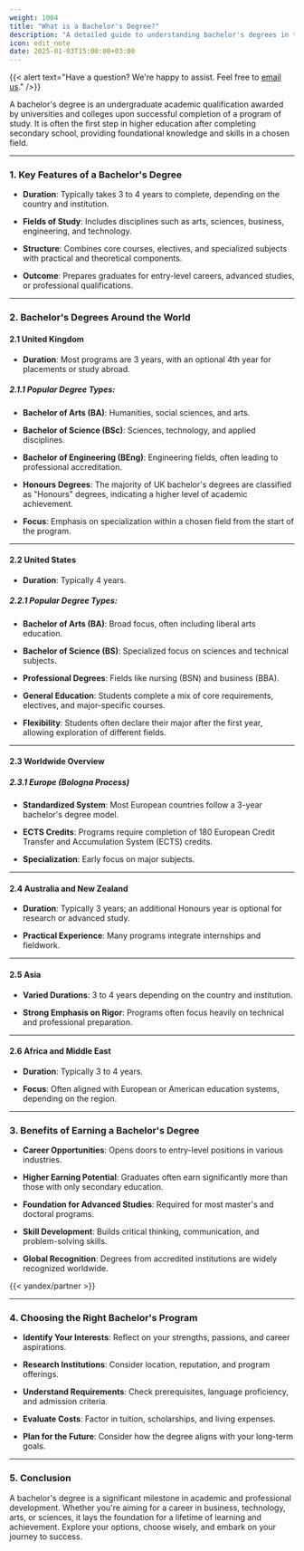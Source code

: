```yaml
---
weight: 1004
title: "What is a Bachelor's Degree?"
description: "A detailed guide to understanding bachelor's degrees in the UK, USA, and globally."
icon: edit_note
date: 2025-01-03T15:00:00+03:00
---
```


{{< alert text="Have a question? We're happy to assist. Feel free to [email us](mailto:support@highereduspot.com)." />}}

A bachelor's degree is an undergraduate academic qualification awarded by universities and colleges upon successful completion of a program of study. It is often the first step in higher education after completing secondary school, providing foundational knowledge and skills in a chosen field.

---

### 1. **Key Features of a Bachelor's Degree**

- **Duration**: Typically takes 3 to 4 years to complete, depending on the country and institution.

- **Fields of Study**: Includes disciplines such as arts, sciences, business, engineering, and technology.

- **Structure**: Combines core courses, electives, and specialized subjects with practical and theoretical components.

- **Outcome**: Prepares graduates for entry-level careers, advanced studies, or professional qualifications.

---

### 2. **Bachelor's Degrees Around the World**

#### 2.1 **United Kingdom**

- **Duration**: Most programs are 3 years, with an optional 4th year for placements or study abroad.

##### 2.1.1 **Popular Degree Types**:

- **Bachelor of Arts (BA)**: Humanities, social sciences, and arts.

- **Bachelor of Science (BSc)**: Sciences, technology, and applied disciplines.

- **Bachelor of Engineering (BEng)**: Engineering fields, often leading to professional accreditation.

- **Honours Degrees**: The majority of UK bachelor's degrees are classified as "Honours" degrees, indicating a higher level of academic achievement.

- **Focus**: Emphasis on specialization within a chosen field from the start of the program.

---

#### 2.2 **United States**

- **Duration**: Typically 4 years.

##### 2.2.1 **Popular Degree Types**:

- **Bachelor of Arts (BA)**: Broad focus, often including liberal arts education.

- **Bachelor of Science (BS)**: Specialized focus on sciences and technical subjects.

- **Professional Degrees**: Fields like nursing (BSN) and business (BBA).

- **General Education**: Students complete a mix of core requirements, electives, and major-specific courses.

- **Flexibility**: Students often declare their major after the first year, allowing exploration of different fields.

---

#### 2.3 **Worldwide Overview**

##### 2.3.1 **Europe (Bologna Process)**

- **Standardized System**: Most European countries follow a 3-year bachelor's degree model.

- **ECTS Credits**: Programs require completion of 180 European Credit Transfer and Accumulation System (ECTS) credits.

- **Specialization**: Early focus on major subjects.

---

#### 2.4 **Australia and New Zealand**

- **Duration**: Typically 3 years; an additional Honours year is optional for research or advanced study.

- **Practical Experience**: Many programs integrate internships and fieldwork.

---

#### 2.5 **Asia**

- **Varied Durations**: 3 to 4 years depending on the country and institution.

- **Strong Emphasis on Rigor**: Programs often focus heavily on technical and professional preparation.

---

#### 2.6 **Africa and Middle East**

- **Duration**: Typically 3 to 4 years.

- **Focus**: Often aligned with European or American education systems, depending on the region.

---

### 3. **Benefits of Earning a Bachelor's Degree**

- **Career Opportunities**: Opens doors to entry-level positions in various industries.

- **Higher Earning Potential**: Graduates often earn significantly more than those with only secondary education.

- **Foundation for Advanced Studies**: Required for most master's and doctoral programs.

- **Skill Development**: Builds critical thinking, communication, and problem-solving skills.

- **Global Recognition**: Degrees from accredited institutions are widely recognized worldwide.

{{< yandex/partner >}}

---

### 4. **Choosing the Right Bachelor's Program**

- **Identify Your Interests**: Reflect on your strengths, passions, and career aspirations.

- **Research Institutions**: Consider location, reputation, and program offerings.

- **Understand Requirements**: Check prerequisites, language proficiency, and admission criteria.

- **Evaluate Costs**: Factor in tuition, scholarships, and living expenses.

- **Plan for the Future**: Consider how the degree aligns with your long-term goals.

---

### 5. **Conclusion**

A bachelor's degree is a significant milestone in academic and professional development. Whether you're aiming for a career in business, technology, arts, or sciences, it lays the foundation for a lifetime of learning and achievement. Explore your options, choose wisely, and embark on your journey to success.